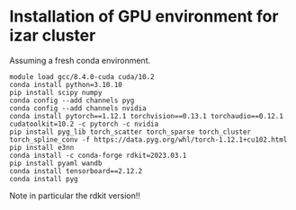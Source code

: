 # Installation of GPU environment for izar cluster
Assuming a fresh conda environment.

```commandline
module load gcc/8.4.0-cuda cuda/10.2
conda install python=3.10.10
pip install scipy numpy
conda config --add channels pyg
conda config --add channels nvidia
conda install pytorch==1.12.1 torchvision==0.13.1 torchaudio==0.12.1 cudatoolkit=10.2 -c pytorch -c nvidia
pip install pyg_lib torch_scatter torch_sparse torch_cluster torch_spline_conv -f https://data.pyg.org/whl/torch-1.12.1+cu102.html
pip install e3nn
conda install -c conda-forge rdkit=2023.03.1
pip install pyaml wandb
conda install tensorboard==2.12.2
conda install pyg
```

Note in particular the rdkit version!!
